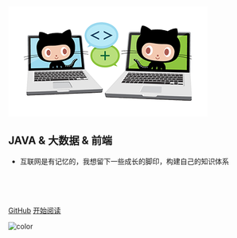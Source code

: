 ![icon](images/icon.png)

## JAVA & 大数据 & 前端

- 互联网是有记忆的，我想留下一些成长的脚印，构建自己的知识体系

<br>

<br>

<span id="busuanzi_container_site_pv" style='display:none'>
    👀 本站总访问量：<span id="busuanzi_value_site_pv"></span> 次
</span>
<span id="busuanzi_container_site_uv" style='display:none'>
    | 🚴‍♂️ 本站总访客数：<span id="busuanzi_value_site_uv"></span> 人
</span>

<br>

[GitHub](https://github.com/luoqianyi)
[开始阅读](/README.md)

<!-- 背景色 -->

![color](#fff)
